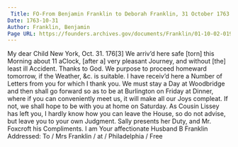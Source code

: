 ```yaml
---
 Title: FO-From Benjamin Franklin to Deborah Franklin, 31 October 1763
Date: 1763-10-31
Author: Franklin, Benjamin
Page URL: https://founders.archives.gov/documents/Franklin/01-10-02-0191
---
```


My dear Child
New York, Oct. 31. 176[3]
We arriv’d here safe [torn] this Morning about 11 aClock, [after a] very pleasant Journey, and without [the] least ill Accident. Thanks to God. We purpose to proceed homeward tomorrow, if the Weather, &c. is suitable. I have receiv’d here a Number of Letters from you for which I thank you. We must stay a Day at Woodbridge and then shall go forward so as to be at Burlington on Friday at Dinner, where if you can conveniently meet us, it will make all our Joys compleat. If not, we shall hope to be with you at home on Saturday. As Cousin Lissey has left you, I hardly know how you can leave the House, so do not advise, but leave you to your own Judgment. Sally presents her Duty, and Mr. Foxcroft his Compliments. I am Your affectionate Husband
B Franklin
 Addressed: To / Mrs Franklin / at / Philadelphia / Free

